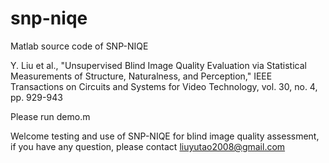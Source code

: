 # snp-niqe
Matlab source code of SNP-NIQE

Y. Liu et al., "Unsupervised Blind Image Quality Evaluation via Statistical Measurements of Structure, Naturalness, and Perception," IEEE Transactions on Circuits and Systems for Video Technology, vol. 30, no. 4, pp. 929-943

Please run demo.m

Welcome testing and use of SNP-NIQE for blind image quality assessment, if you have any question, please contact liuyutao2008@gmail.com
